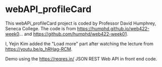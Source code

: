 # webAPI_profileCard
This webAPi_profileCard project is coded by Professor David Humphrey, Seneca College. The code is from https://humphd.github.io/web422-week0... and https://github.com/humphd/web422-week01.

I, Yejin Kim added the "Load more" part after watching the lecture from https://youtu.be/p_hRHag-RCM.

Demo using the https://reqres.in/ JSON REST Web API in front end code.
